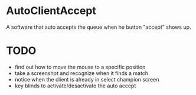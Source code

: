 # AutoClientAccept

A software that auto accepts the queue when he button "accept" shows up.

# TODO

<ul>
  <li>find out how to move the mouse to a specific position</li>
  <li>take a screenshot and recognize when it finds a match</li>
  <li>notice when the client is already in select champion screen</li>
  <li>key blinds to activate/desactivate the auto accept</li>
</ul>
